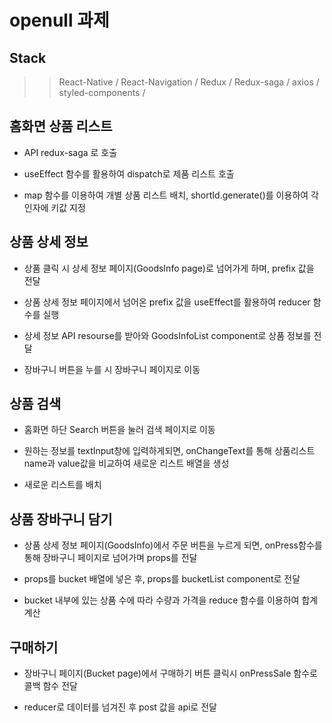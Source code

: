 # openull 과제

## Stack

>> React-Native / 
>> React-Navigation / 
>> Redux / 
>> Redux-saga / 
>> axios / 
>> styled-components / 

## 홈화면 상품 리스트

- API redux-saga 로 호출 

- useEffect 함수를 활용하여 dispatch로 제품 리스트 호출

- map 함수를 이용하여 개별 상품 리스트 배치, shortId.generate()를 이용하여 각 인자에 키값 지정

## 상품 상세 정보

- 상품 클릭 시 상세 정보 페이지(GoodsInfo page)로 넘어가게 하며, prefix 값을 전달

- 상품 상세 정보 페이지에서 넘어온 prefix 값을 useEffect를 활용하여 reducer 함수를 실행

- 상세 정보 API resourse를 받아와 GoodsInfoList component로 상품 정보를 전달

- 장바구니 버튼을 누를 시 장바구니 페이지로 이동

## 상품 검색

- 홈화면 하단 Search 버튼을 눌러 검색 페이지로 이동

- 원하는 정보를 textInput창에 입력하게되면, onChangeText를 통해 상품리스트 name과 value값을 비교하여 새로운 리스트 배열을 생성

- 새로운 리스트를 배치

## 상품 장바구니 담기

- 상품 상세 정보 페이지(GoodsInfo)에서 주문 버튼을 누르게 되면, onPress함수를 통해 장바구니 페이지로 넘어가며 props를 전달

- props를 bucket 배열에 넣은 후, props를 bucketList component로 전달

- bucket 내부에 있는 상품 수에 따라 수량과 가격을 reduce 함수를 이용하여 합계 계산

## 구매하기

- 장바구니 페이지(Bucket page)에서 구매하기 버튼 클릭시 onPressSale 함수로 콜백 함수 전달

- reducer로 데이터를 넘겨진 후 post 값을 api로 전달
